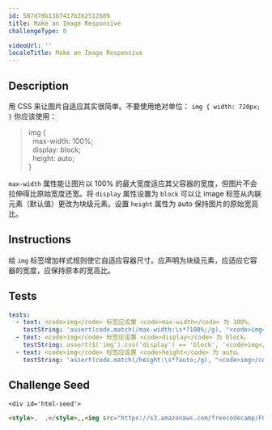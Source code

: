 ```yaml
---
id: 587d78b1367417b2b2512b09
title: Make an Image Responsive
challengeType: 0

videoUrl: ''
localeTitle: Make an Image Responsive
---
```


## Description
<section id='description'>
用 CSS 来让图片自适应其实很简单。不要使用绝对单位：
<code>img { width: 720px; }</code>
你应该使用：
<blockquote>img {<br>&nbsp;&nbsp;max-width: 100%;<br>&nbsp;&nbsp;display: block;<br>&nbsp;&nbsp;height: auto;<br>}</blockquote>
<code>max-width</code> 属性能让图片以 100% 的最大宽度适应其父容器的宽度，但图片不会拉伸得比原始宽度还宽。将 <code>display</code> 属性设置为 <code>block</code> 可以让 image 标签从内联元素（默认值）更改为块级元素。设置 <code>height</code> 属性为 auto 保持图片的原始宽高比。
</section>

## Instructions
<section id='instructions'>
给 <code>img</code> 标签增加样式规则使它自适应容器尺寸。应声明为块级元素，应适应它容器的宽度，应保持原本的宽高比。
</section>

## Tests
<section id='tests'>

```yml
tests:
  - text: <code>img</code> 标签应设置 <code>max-width</code> 为 100%。
    testString: 'assert(code.match(/max-width:\s*?100%;/g), "<code>img</code> 标签应设置 <code>max-width</code> 为 100%。");'
  - text: <code>img</code> 标签应设置 <code>display</code> 为 block。
    testString: assert($('img').css('display') == 'block', '<code>img</code> 标签应设置 <code>display</code> 为 block。');
  - text: <code>img</code> 标签应设置 <code>height</code> 为 auto。
    testString: 'assert(code.match(/height:\s*?auto;/g), "<code>img</code> 标签应设置 <code>height</code> 为 auto。");'

```

</section>

## Challenge Seed
<section id='challengeSeed'>

    <div id='html-seed'>
```html
<style>,  ,</style>,,<img src="https://s3.amazonaws.com/freecodecamp/FCCStickerPack.jpg" alt="freeCodeCamp stickers set">
```





</div>





</section>

              